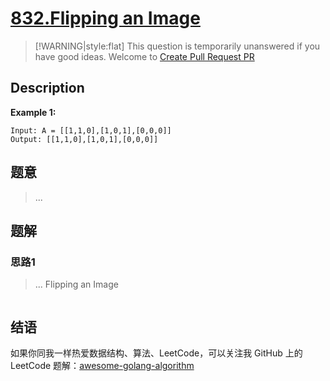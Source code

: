 # [832.Flipping an Image][title]

> [!WARNING|style:flat]
> This question is temporarily unanswered if you have good ideas. Welcome to [Create Pull Request PR](https://github.com/kylesliu/awesome-golang-algorithm)

## Description

**Example 1:**

```
Input: A = [[1,1,0],[1,0,1],[0,0,0]]
Output: [[1,1,0],[1,0,1],[0,0,0]]
```

## 题意
> ...

## 题解

### 思路1
> ...
Flipping an Image
```go
```


## 结语

如果你同我一样热爱数据结构、算法、LeetCode，可以关注我 GitHub 上的 LeetCode 题解：[awesome-golang-algorithm][me]

[title]: https://leetcode.com/problems/flipping-an-image/
[me]: https://github.com/kylesliu/awesome-golang-algorithm
